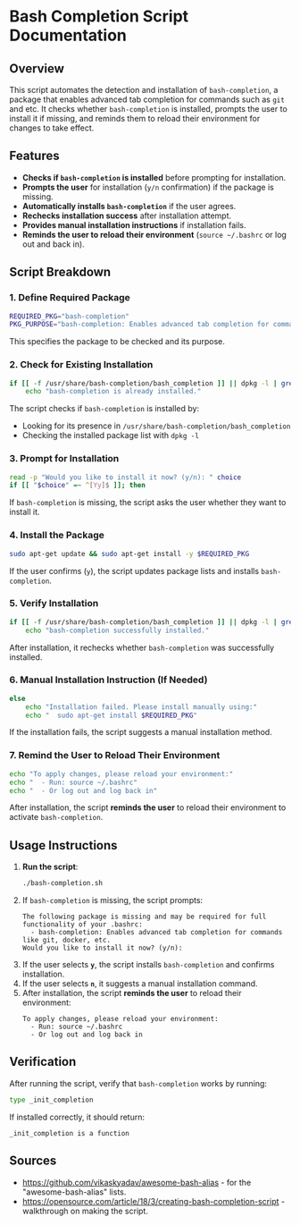 # Bash Completion Script Documentation

## Overview
This script automates the detection and installation of `bash-completion`, a package that enables advanced tab completion for commands such as `git` and etc. It checks whether `bash-completion` is installed, prompts the user to install it if missing, and reminds them to reload their environment for changes to take effect.

## Features
- **Checks if `bash-completion` is installed** before prompting for installation.
- **Prompts the user** for installation (`y/n` confirmation) if the package is missing.
- **Automatically installs `bash-completion`** if the user agrees.
- **Rechecks installation success** after installation attempt.
- **Provides manual installation instructions** if installation fails.
- **Reminds the user to reload their environment** (`source ~/.bashrc` or log out and back in).

## Script Breakdown

### 1. Define Required Package
```bash
REQUIRED_PKG="bash-completion"
PKG_PURPOSE="bash-completion: Enables advanced tab completion for commands like git, docker, etc."
```
This specifies the package to be checked and its purpose.

### 2. Check for Existing Installation
```bash
if [[ -f /usr/share/bash-completion/bash_completion ]] || dpkg -l | grep -qw bash-completion; then
    echo "bash-completion is already installed."
```
The script checks if `bash-completion` is installed by:
- Looking for its presence in `/usr/share/bash-completion/bash_completion`
- Checking the installed package list with `dpkg -l`

### 3. Prompt for Installation
```bash
read -p "Would you like to install it now? (y/n): " choice
if [[ "$choice" =~ ^[Yy]$ ]]; then
```
If `bash-completion` is missing, the script asks the user whether they want to install it.

### 4. Install the Package
```bash
sudo apt-get update && sudo apt-get install -y $REQUIRED_PKG
```
If the user confirms (`y`), the script updates package lists and installs `bash-completion`.

### 5. Verify Installation
```bash
if [[ -f /usr/share/bash-completion/bash_completion ]] || dpkg -l | grep -qw bash-completion; then
    echo "bash-completion successfully installed."
```
After installation, it rechecks whether `bash-completion` was successfully installed.

### 6. Manual Installation Instruction (If Needed)
```bash
else
    echo "Installation failed. Please install manually using:"
    echo "  sudo apt-get install $REQUIRED_PKG"
```
If the installation fails, the script suggests a manual installation method.

### 7. Remind the User to Reload Their Environment
```bash
echo "To apply changes, please reload your environment:"
echo "  - Run: source ~/.bashrc"
echo "  - Or log out and log back in"
```
After installation, the script **reminds the user** to reload their environment to activate `bash-completion`.

## Usage Instructions
1. **Run the script**:
   ```bash
   ./bash-completion.sh
   ```
2. If `bash-completion` is missing, the script prompts:
   ```
   The following package is missing and may be required for full functionality of your .bashrc:
     - bash-completion: Enables advanced tab completion for commands like git, docker, etc.
   Would you like to install it now? (y/n):
   ```
3. If the user selects **`y`**, the script installs `bash-completion` and confirms installation.
4. If the user selects **`n`**, it suggests a manual installation command.
5. After installation, the script **reminds the user** to reload their environment:
   ```
   To apply changes, please reload your environment:
     - Run: source ~/.bashrc
     - Or log out and log back in
   ```

## Verification
After running the script, verify that `bash-completion` works by running:
```bash
type _init_completion
```
If installed correctly, it should return:
```
_init_completion is a function
```
## Sources
 - https://github.com/vikaskyadav/awesome-bash-alias - for the "awesome-bash-alias" lists.
 - https://opensource.com/article/18/3/creating-bash-completion-script - walkthrough on making the script.
